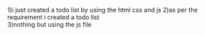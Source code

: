 1)i just created a todo list by using the html css and js 
2)as per the requirement i created a todo list  
3)nothing but using the js file
